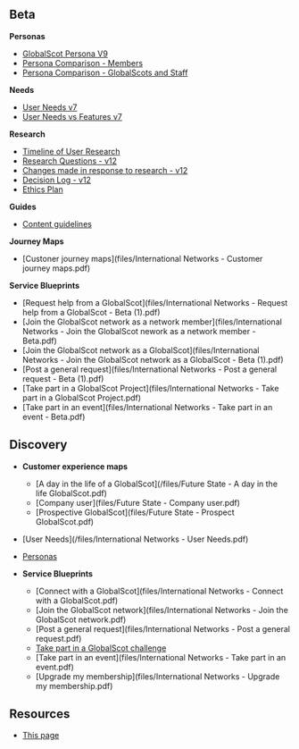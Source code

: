 ## Beta

**Personas**
- [GlobalScot Persona V9](files/Personas_IN_v9.pdf)
- [Persona Comparison - Members](files/Pesona_Comparisson-GlobalScot_Members_2020.pdf)
- [Persona Comparison - GlobalScots and Staff](files/Pesona_Comparisson-GlobalScots_and_Staff_2020.pdf)

**Needs**
- [User Needs v7](files/User_needs_beta_V7.pdf)
- [User Needs vs Features v7](files/NeedsFeaturesApril2020.pdf)

**Research**
- [Timeline of User Research](timeline)
- [Research Questions - v12](files/GSResearchQuestions_V12.pdf)
- [Changes made in response to research - v12](files/GSchangesV12.pdf)
- [Decision Log - v12](files/GSdecisionsV12.pdf)
- [Ethics Plan](files/ethics_plan_IN_v0.9.pdf)

**Guides**
- [Content guidelines](https://scotentsd.github.io/styleguide/)

**Journey Maps**
- [Custoner journey maps](files/International Networks - Customer journey maps.pdf)

**Service Blueprints**
  - [Request help from a GlobalScot](files/International Networks - Request help from a GlobalScot - Beta (1).pdf)
  - [Join the GlobalScot network as a network member](files/International Networks - Join the GlobalScot nework as a network member - Beta.pdf)
  - [Join the GlobalScot network as a GlobalScot](files/International Networks - Join the GlobalScot network as a GlobalScot - Beta (1).pdf)
  - [Post a general request](files/International Networks - Post a general request - Beta (1).pdf)
  - [Take part in a GlobalScot Project](files/International Networks - Take part in a GlobalScot Project.pdf)
  - [Take part in an event](files/International Networks - Take part in an event - Beta.pdf)


## Discovery
- **Customer experience maps**



   - [A day in the life of a GlobalScot](/files/Future State - A day in the life GlobalScot.pdf)
   - [Company user](files/Future State - Company user.pdf)
   - [Prospective GlobalScot](files/Future State - Prospect GlobalScot.pdf)
- [User Needs](/files/International Networks - User Needs.pdf)
- [Personas](/files/Scotland_PLC_Personas.pdf)
- **Service Blueprints**
  - [Connect with a GlobalScot](files/International Networks - Connect with a GlobalScot.pdf)
  - [Join the GlobalScot network](files/International Networks - Join the GlobalScot network.pdf)
  - [Post a general request](files/International Networks - Post a general request.pdf)
  - [Take part in a GlobalScot challenge](files/InternationalNetworks-TakePart.pdf)
  - [Take part in an event](files/International Networks - Take part in an event.pdf)
  - [Upgrade my membership](files/International Networks - Upgrade my membership.pdf)  


## Resources
- [This page](https://scotentsd.github.io/international/)
